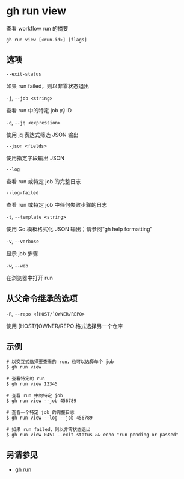 # gh run view

查看 workflow run 的摘要

```
gh run view [<run-id>] [flags]
```

## 选项

`--exit-status`

如果 run failed，则以非零状态退出

`-j`, `--job <string>`

查看 run 中的特定 job 的 ID

`-q`, `--jq <expression>`

使用 jq 表达式筛选 JSON 输出

`--json <fields>`

使用指定字段输出 JSON

`--log`

查看 run 或特定 job 的完整日志

`--log-failed`

查看 run 或特定 job 中任何失败步骤的日志

`-t`, `--template <string>`

使用 Go 模板格式化 JSON 输出；请参阅“gh help formatting”

`-v`, `--verbose`

显示 job 步骤

`-w`, `--web`

在浏览器中打开 run

## 从父命令继承的选项

`-R`,  `--repo <[HOST/]OWNER/REPO>`

使用 [HOST/]OWNER/REPO 格式选择另一个仓库

## 示例

```
# 以交互式选择要查看的 run，也可以选择单个 job
$ gh run view

# 查看特定的 run
$ gh run view 12345

# 查看 run 中的特定 job
$ gh run view --job 456789

# 查看一个特定 job 的完整日志
$ gh run view --log --job 456789

# 如果 run failed，则以非零状态退出
$ gh run view 0451 --exit-status && echo "run pending or passed"
```

## 另请参见

- [gh run](/gh_run)